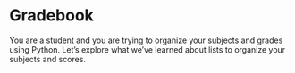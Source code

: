 # Gradebook
You are a student and you are trying to organize your subjects and grades using Python. Let’s explore what we’ve learned about lists to organize your subjects and scores.